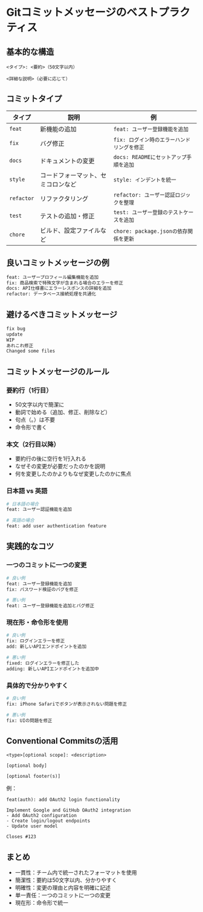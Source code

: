 # Gitコミットメッセージのベストプラクティス

## 基本的な構造

```
<タイプ>: <要約>（50文字以内）

<詳細な説明>（必要に応じて）
```

## コミットタイプ

| タイプ | 説明 | 例 |
|-------|------|-----|
| `feat` | 新機能の追加 | `feat: ユーザー登録機能を追加` |
| `fix` | バグ修正 | `fix: ログイン時のエラーハンドリングを修正` |
| `docs` | ドキュメントの変更 | `docs: READMEにセットアップ手順を追加` |
| `style` | コードフォーマット、セミコロンなど | `style: インデントを統一` |
| `refactor` | リファクタリング | `refactor: ユーザー認証ロジックを整理` |
| `test` | テストの追加・修正 | `test: ユーザー登録のテストケースを追加` |
| `chore` | ビルド、設定ファイルなど | `chore: package.jsonの依存関係を更新` |

## 良いコミットメッセージの例

```bash
feat: ユーザープロフィール編集機能を追加
fix: 商品検索で特殊文字が含まれる場合のエラーを修正
docs: API仕様書にエラーレスポンスの詳細を追加
refactor: データベース接続処理を共通化
```

## 避けるべきコミットメッセージ

```bash
fix bug
update
WIP
あれこれ修正
Changed some files
```

## コミットメッセージのルール

### 要約行（1行目）
- 50文字以内で簡潔に
- 動詞で始める（追加、修正、削除など）
- 句点（。）は不要
- 命令形で書く

### 本文（2行目以降）
- 要約行の後に空行を1行入れる
- なぜその変更が必要だったのかを説明
- 何を変更したのかよりもなぜ変更したのかに焦点

### 日本語 vs 英語
```bash
# 日本語の場合
feat: ユーザー認証機能を追加

# 英語の場合
feat: add user authentication feature
```

## 実践的なコツ

### 一つのコミットに一つの変更
```bash
# 良い例
feat: ユーザー登録機能を追加
fix: パスワード検証のバグを修正

# 悪い例
feat: ユーザー登録機能を追加とバグ修正
```

### 現在形・命令形を使用
```bash
# 良い例
fix: ログインエラーを修正
add: 新しいAPIエンドポイントを追加

# 悪い例
fixed: ログインエラーを修正した
adding: 新しいAPIエンドポイントを追加中
```

### 具体的で分かりやすく
```bash
# 良い例
fix: iPhone Safariでボタンが表示されない問題を修正

# 悪い例
fix: UIの問題を修正
```

## Conventional Commitsの活用

```
<type>[optional scope]: <description>

[optional body]

[optional footer(s)]
```

例：
```
feat(auth): add OAuth2 login functionality

Implement Google and GitHub OAuth2 integration
- Add OAuth2 configuration
- Create login/logout endpoints
- Update user model

Closes #123
```

## まとめ

- 一貫性：チーム内で統一されたフォーマットを使用
- 簡潔性：要約は50文字以内、分かりやすく
- 明確性：変更の理由と内容を明確に記述
- 単一責任：一つのコミットに一つの変更
- 現在形：命令形で統一
